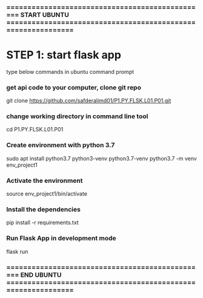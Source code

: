 ### ================================================ START UBUNTU =============================================================
# STEP 1: start flask app
type below commands in ubuntu command prompt

### get api code to your computer, clone git repo
git clone https://github.com/safderalimd01/P1.PY.FLSK.L01.P01.git

### change working directory in command line tool
cd P1.PY.FLSK.L01.P01

### Create environment with python 3.7
sudo apt install python3.7 python3-venv python3.7-venv
python3.7 -m venv env_project1

### Activate the environment
source env_project1/bin/activate

### Install the dependencies
pip install -r requirements.txt

### Run Flask App in development mode
flask run


### ================================================ END UBUNTU =============================================================
